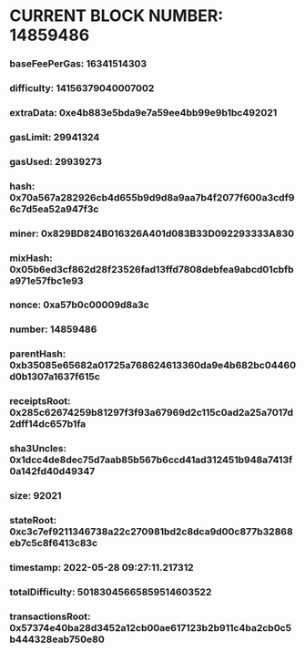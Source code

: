 # CURRENT BLOCK NUMBER: 14859486

### baseFeePerGas: 16341514303
### difficulty: 14156379040007002
### extraData: 0xe4b883e5bda9e7a59ee4bb99e9b1bc492021
### gasLimit: 29941324
### gasUsed: 29939273
### hash: 0x70a567a282926cb4d655b9d9d8a9aa7b4f2077f600a3cdf96c7d5ea52a947f3c
### miner: 0x829BD824B016326A401d083B33D092293333A830
### mixHash: 0x05b6ed3cf862d28f23526fad13ffd7808debfea9abcd01cbfba971e57fbc1e93
### nonce: 0xa57b0c00009d8a3c
### number: 14859486
### parentHash: 0xb35085e65682a01725a768624613360da9e4b682bc04460d0b1307a1637f615c
### receiptsRoot: 0x285c62674259b81297f3f93a67969d2c115c0ad2a25a7017d2dff14dc657b1fa
### sha3Uncles: 0x1dcc4de8dec75d7aab85b567b6ccd41ad312451b948a7413f0a142fd40d49347
### size: 92021
### stateRoot: 0xc3c7ef9211346738a22c270981bd2c8dca9d00c877b32868eb7c5c8f6413c83c
### timestamp: 2022-05-28 09:27:11.217312
### totalDifficulty: 50183045665859514603522
### transactionsRoot: 0x57374e40ba28d3452a12cb00ae617123b2b911c4ba2cb0c5b444328eab750e80
